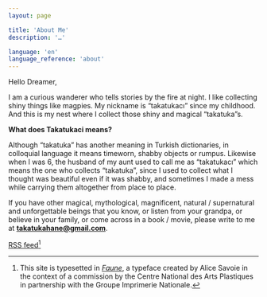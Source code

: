 ```yaml
---
layout: page

title: 'About Me'
description: '…'

language: 'en'
language_reference: 'about'
---
```


Hello Dreamer,

I am a curious wanderer who tells stories by the fire at night. I like collecting shiny things like magpies. My nickname is “takatukacı” since my childhood. And this is my nest where I collect those shiny and magical “takatuka”s.

**What does Takatukaci means?**

Although “takatuka” has another meaning in Turkish dictionaries, in colloquial language it means timeworn, shabby objects or rumpus. Likewise when I was 6, the husband of my aunt used to call me as “takatukacı” which means the one who collects “takatuka”, since I used to collect what I thought was beautiful even if it was shabby, and sometimes I made a mess while carrying them altogether from place to place.

If you have other magical, mythological, magnificent, natural / supernatural and unforgettable beings that you know, or listen from your grandpa, or believe in your family, or come across in a book / movie, please write to me at **takatukahane@gmail.com**.


[RSS feed](/feed.xml "RSS feed")[^typeface]

[^typeface]: This site is typesetted in *[Faune](http://cnap.graphismeenfrance.fr/faune/en.html "Faune ")*, a typeface created by Alice Savoie in the context of a commission by the Centre National des Arts Plastiques in partnership with the Groupe Imprimerie Nationale.
